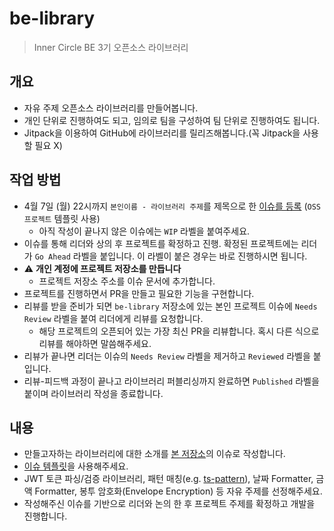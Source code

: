 # be-library

> Inner Circle BE 3기 오픈소스 라이브러리

## 개요

- 자유 주제 오픈소스 라이브러리를 만들어봅니다.
- 개인 단위로 진행하여도 되고, 임의로 팀을 구성하여 팀 단위로 진행하여도 됩니다.
- Jitpack을 이용하여 GitHub에 라이브러리를 릴리즈해봅니다.(꼭 Jitpack을 사용할 필요 X)

## 작업 방법

- 4월 7일 (월) 22시까지 `본인이름 - 라이브러리 주제`를 제목으로 한 [이슈를 등록](https://github.com/InnerCircle-ICD3/be-library/issues/new/choose) (`OSS 프로젝트` 템플릿 사용)
  - 아직 작성이 끝나지 않은 이슈에는 `WIP` 라벨을 붙여주세요.
- 이슈를 통해 리더와 상의 후 프로젝트를 확정하고 진행. 확정된 프로젝트에는 리더가 `Go Ahead` 라벨을 붙입니다. 이 라벨이 붙은 경우는 바로 진행하시면 됩니다.
- ⚠️ **개인 계정에 프로젝트 저장소를 만듭니다**
  - 프로젝트 저장소 주소를 이슈 문서에 추가합니다.
- 프로젝트를 진행하면서 PR을 만들고 필요한 기능을 구현합니다.
- 리뷰를 받을 준비가 되면 `be-library` 저장소에 있는 본인 프로젝트 이슈에 `Needs Review` 라벨을 붙여 리더에게 리뷰를 요청합니다.
  - 해당 프로젝트의 오픈되어 있는 가장 최신 PR을 리뷰합니다. 혹시 다른 식으로 리뷰를 해야하면 말씀해주세요.
- 리뷰가 끝나면 리더는 이슈의 `Needs Review` 라벨을 제거하고 `Reviewed` 라벨을 붙입니다.
- 리뷰-피드백 과정이 끝나고 라이브러리 퍼블리싱까지 완료하면 `Published` 라벨을 붙이며 라이브러리 작성을 종료합니다.

## 내용

- 만들고자하는 라이브러리에 대한 소개를 [본 저장소](https://github.com/InnerCircle-ICD3/be-library)의 이슈로 작성합니다.
- [이슈 템플릿](https://github.com/InnerCircle-ICD3/be-library/blob/main/.github/ISSUE_TEMPLATE/oss-project.md)을 사용해주세요.
- JWT 토큰 파싱/검증 라이브러리, 패턴 매칭(e.g. [ts-pattern](https://github.com/gvergnaud/ts-pattern)), 날짜 Formatter, 금액 Formatter, 봉투 암호화(Envelope Encryption) 등 자유 주제를 선정해주세요.
- 작성해주신 이슈를 기반으로 리더와 논의 한 후 프로젝트 주제를 확정하고 개발을 진행합니다.
